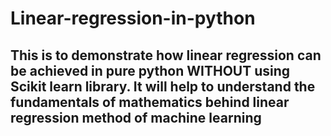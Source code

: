 # Linear-regression-in-python
## This is to demonstrate how linear regression can be achieved in pure python WITHOUT using Scikit learn library. It will help to understand the fundamentals of mathematics behind linear regression method of machine learning
